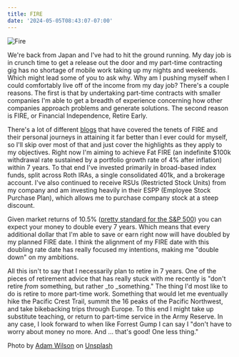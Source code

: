```yaml
---
title: FIRE
date: '2024-05-05T08:43:07-07:00'
---
```

![Fire](/img/blog/fire.jpg)



We're back from Japan and I've had to hit the ground running.  My day job is in crunch time to get a release out the door and my part-time contracting gig has no shortage of mobile work taking up my nights and weekends.  Which might lead some of you to ask why.  Why am I pushing myself when I could comfortably live off of the income from my day job? There's a couple reasons.  The first is that by undertaking part-time contracts with smaller companies I'm able to get a breadth of experience concerning how other companies approach problems and generate solutions.  The second reason is FIRE, or Financial Independence, Retire Early.  

There's a lot of different [blogs](https://smartasset.com/retirement/fire-blogs-and-websites-you-need-to-know) that have covered the tenets of FIRE and their personal journeys in attaining it far better than I ever could for myself, so I'll skip over most of that and just cover the highlights as they apply to my objectives.  Right now I'm aiming to achieve Fat FIRE (an indefinite $100k withdrawal rate sustained by a portfolio growth rate of 4% after inflation) within 7 years.  To that end I've invested primarily in broad-based index funds, split across Roth IRAs, a single consolidated 401k, and a brokerage account.  I've also continued to receive RSUs (Restricted Stock Units) from my company and am investing heavily in their ESPP (Employee Stock Purchase Plan), which allows me to purchase company stock at a steep discount.  

Given market returns of 10.5% ([pretty standard for the S&P 500](https://www.investopedia.com/ask/answers/042415/what-average-annual-return-sp-500.asp))  you can expect your money to double every 7 years.  Which means that every additional dollar that I'm able to save or earn right now will have doubled by my planned FIRE date.  I think the alignment of my FIRE date with this doubling rate date has really focused my intentions, making me "double down" on my ambitions.

All this isn't to say that I necessarily plan to retire in 7 years.  One of the pieces of retirement advice that has really stuck with me recently is "don't retire _from_ something, but rather _to _something."  The thing I'd most like to do is retire to more part-time work.  Something that would let me eventually hike the Pacific Crest Trail, summit the 16 peaks of the Pacific Northwest, and take bikebacking trips through Europe.  To this end I might take up substitute teaching, or return to part-time service in the Army Reserve.  In any case, I look forward to when like Forrest Gump I can say I "don't have to worry about money no more. And ... that's good! One less thing." 

Photo by <a href="https://unsplash.com/@fourcolourblack?utm_content=creditCopyText&utm_medium=referral&utm_source=unsplash">Adam Wilson</a> on <a href="https://unsplash.com/photos/person-standing-in-front-of-fire-wCKzi8nDkw8?utm_content=creditCopyText&utm_medium=referral&utm_source=unsplash">Unsplash</a>
